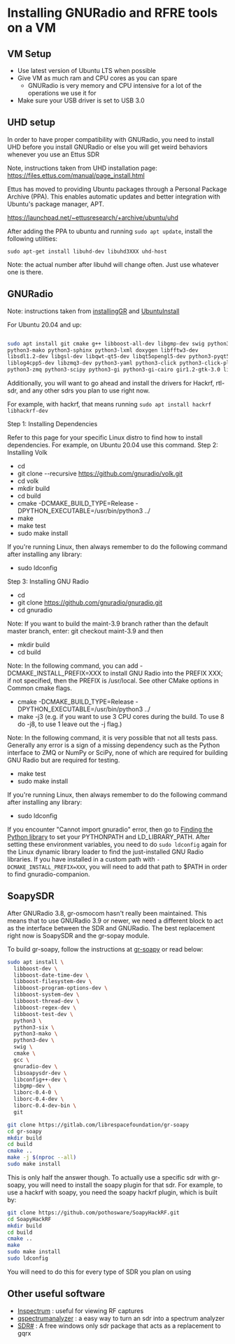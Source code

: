 # Installing GNURadio and RFRE tools on a VM

## VM Setup

- Use latest version of Ubuntu LTS when possible
- Give VM as much ram and CPU cores as you can spare
  - GNURadio is very memory and CPU intensive for a lot of the operations we use it for
- Make sure your USB driver is set to USB 3.0

## UHD setup

In order to have proper compatibility with GNURadio, you need to install UHD before you install GNURadio or else you will get weird behaviors whenever you use an Ettus SDR

Note, instructions taken from UHD installation page: <https://files.ettus.com/manual/page_install.html>

Ettus has moved to providing Ubuntu packages through a Personal Package Archive (PPA). This enables automatic updates and better integration with Ubuntu's package manager, APT.

<https://launchpad.net/~ettusresearch/+archive/ubuntu/uhd>

After adding the PPA to ubuntu and running `sudo apt update`, install the following utilities:

`sudo apt-get install libuhd-dev libuhd3XXX uhd-host`

Note: the actual number after libuhd will change often.  Just use whatever one is there.

## GNURadio

Note: instructions taken from [installingGR](https://wiki.gnuradio.org/index.php/InstallingGR) and [UbuntuInstall](https://wiki.gnuradio.org/index.php/UbuntuInstall#Install_Dependencies)

For Ubuntu 20.04 and up: 

```bash

sudo apt install git cmake g++ libboost-all-dev libgmp-dev swig python3-numpy 
python3-mako python3-sphinx python3-lxml doxygen libfftw3-dev 
libsdl1.2-dev libgsl-dev libqwt-qt5-dev libqt5opengl5-dev python3-pyqt5 
liblog4cpp5-dev libzmq3-dev python3-yaml python3-click python3-click-plugins 
python3-zmq python3-scipy python3-gi python3-gi-cairo gir1.2-gtk-3.0 libcodec2-dev  libgsm1-dev pybind11-dev python3-matplotlib libsndfile1-dev

```

Additionally, you will want to go ahead and install the drivers for Hackrf, rtl-sdr, and any other sdrs you plan to use right now.  

For example, with hackrf, that means running `sudo apt install hackrf libhackrf-dev`

Step 1: Installing Dependencies

Refer to this page for your specific Linux distro to find how to install dependencies. For example, on Ubuntu 20.04 use this command.
Step 2: Installing Volk

- cd
- git clone --recursive <https://github.com/gnuradio/volk.git>
- cd volk
- mkdir build
- cd build
- cmake -DCMAKE_BUILD_TYPE=Release -DPYTHON_EXECUTABLE=/usr/bin/python3 ../
- make
- make test
- sudo make install

If you're running Linux, then always remember to do the following command after installing any library:

- sudo ldconfig

Step 3: Installing GNU Radio

- cd 
- git clone <https://github.com/gnuradio/gnuradio.git>
- cd gnuradio

Note: If you want to build the maint-3.9 branch rather than the default master branch, enter: git checkout maint-3.9 and then

- mkdir build
- cd build

Note: In the following command, you can add -DCMAKE_INSTALL_PREFIX=XXX to install GNU Radio into the PREFIX XXX; if not specified, then the PREFIX is /usr/local. See other CMake options in Common cmake flags.

- cmake -DCMAKE_BUILD_TYPE=Release -DPYTHON_EXECUTABLE=/usr/bin/python3 ../
- make -j3 (e.g. if you want to use 3 CPU cores during the build. To use 8 do -j8, to use 1 leave out the -j flag.)

Note: In the following command, it is very possible that not all tests pass. Generally any error is a sign of a missing dependency such as the Python interface to ZMQ or NumPy or SciPy, none of which are required for building GNU Radio but are required for testing.

- make test
- sudo make install

If you're running Linux, then always remember to do the following command after installing any library:

- sudo ldconfig

If you encounter "Cannot import gnuradio" error, then go to [Finding the Python library](https://wiki.gnuradio.org/index.php/ModuleNotFoundError#B._Finding_the_Python_library) to set your PYTHONPATH and LD_LIBRARY_PATH.
After setting these environment variables, you need to do `sudo ldconfig` again for the Linux dynamic library loader to find the just-installed GNU Radio libraries.
If you have installed in a custom path with `-DCMAKE_INSTALL_PREFIX=XXX`, you will need to add that path to $PATH in order to find gnuradio-companion. 

## SoapySDR

After GNURadio 3.8, gr-osmocom hasn't really been maintained.  This means that to use GNURadio 3.9 or newer, we need a different block to act as the interface between the SDR and GNURadio.  The best replacement right now is SoapySDR and the gr-sopay module.  

To build gr-soapy, follow the instructions at [gr-soapy](https://gitlab.com/librespacefoundation/gr-soapy) or read below:

```bash
sudo apt install \
  libboost-dev \
  libboost-date-time-dev \
  libboost-filesystem-dev \
  libboost-program-options-dev \
  libboost-system-dev \
  libboost-thread-dev \
  libboost-regex-dev \
  libboost-test-dev \
  python3 \
  python3-six \
  python3-mako \
  python3-dev \
  swig \
  cmake \
  gcc \
  gnuradio-dev \
  libsoapysdr-dev \
  libconfig++-dev \
  libgmp-dev \
  liborc-0.4-0 \
  liborc-0.4-dev \
  liborc-0.4-dev-bin \
  git
```

```bash
git clone https://gitlab.com/librespacefoundation/gr-soapy
cd gr-soapy
mkdir build
cd build
cmake ..
make -j $(nproc --all)
sudo make install

```

This is only half the answer though.  To actually use a specific sdr with gr-soapy, you will need to install the soapy plugin for that sdr.  For example, to use a hackrf with soapy, you need the soapy hackrf plugin, which is built by:

```bash
git clone https://github.com/pothosware/SoapyHackRF.git
cd SoapyHackRF
mkdir build
cd build
cmake ..
make
sudo make install
sudo ldconfig

```

You will need to do this for every type of SDR you plan on using

## Other useful software

- [Inspectrum](https://github.com/miek/inspectrum) : useful for viewing RF captures
- [qspectrumanalyzer](https://github.com/xmikos/qspectrumanalyzer) : a easy way to turn an sdr into a spectrum analyzer
- [SDR#](https://airspy.com/download/) : A free windows only sdr package that acts as a replacement to gqrx
